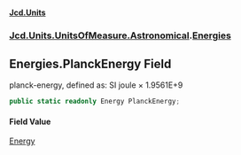 #### [Jcd.Units](index.md 'index')
### [Jcd.Units.UnitsOfMeasure.Astronomical](Jcd.Units.UnitsOfMeasure.Astronomical.md 'Jcd.Units.UnitsOfMeasure.Astronomical').[Energies](Energies.md 'Jcd.Units.UnitsOfMeasure.Astronomical.Energies')

## Energies.PlanckEnergy Field

planck-energy, defined as: SI joule × 1.9561E+9

```csharp
public static readonly Energy PlanckEnergy;
```

#### Field Value
[Energy](Energy.md 'Jcd.Units.UnitTypes.Energy')